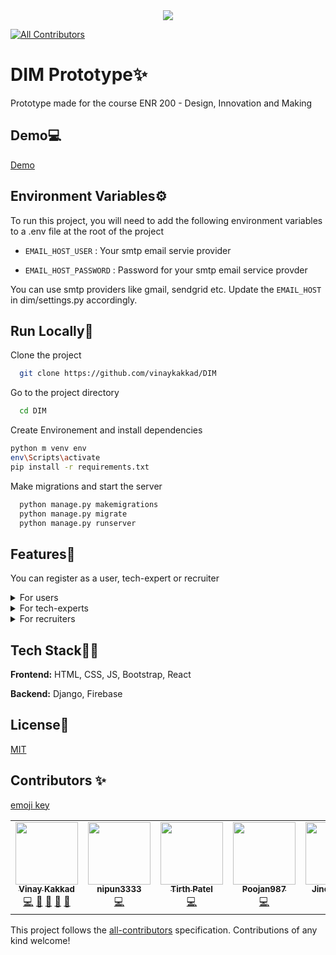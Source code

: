<div align="center">
  
<img src="https://doge-in.herokuapp.com/static/images/logo.png">
  
</div>

<!-- ALL-CONTRIBUTORS-BADGE:START - Do not remove or modify this section -->

[![All Contributors](https://img.shields.io/badge/all_contributors-7-orange.svg?style=flat-square)](#contributors-)

<!-- ALL-CONTRIBUTORS-BADGE:END -->

# DIM Prototype✨

Prototype made for the course ENR 200 - Design, Innovation and Making

## Demo💻

[Demo](https://doge-in.herokuapp.com/)

## Environment Variables⚙

To run this project, you will need to add the following environment variables to a .env file at the root of the project

- `EMAIL_HOST_USER` : Your smtp email servie provider

- `EMAIL_HOST_PASSWORD` : Password for your smtp email service provder

You can use smtp providers like gmail, sendgrid etc. Update the `EMAIL_HOST` in dim/settings.py accordingly.

## Run Locally🚀

Clone the project

```bash
  git clone https://github.com/vinaykakkad/DIM
```

Go to the project directory

```bash
  cd DIM
```

Create Environement and install dependencies

```bash
python m venv env
env\Scripts\activate
pip install -r requirements.txt
```

Make migrations and start the server

```bash
  python manage.py makemigrations
  python manage.py migrate
  python manage.py runserver
```

## Features🧾

You can register as a user, tech-expert or recruiter

<details>
  <summary>For users</summary>
  
  - Get job opportunites based on your profile
  - Post events to search for speakers / experts
  - Find relvant courses using proper filters
  - Forum to get some motivation and clear your doubts
  - Chat with peers, experts and recruites
</details>

<details>
  <summary>For tech-experts</summary>
  
  - Get job opportunites based on your profile
  - Find events to take a session based on your expertise
  - Forum to get some motivation and share your knowledge
  - Chat with peers, user and recruites
</details>

<details>
  <summary>For recruiters</summary>
  
  - Find relevant candidates for job-openings
  - Post events to search for speakers / experts
  - Forum to get some motivation and share your knowledge
  - Chat with users, experts and other recruiters
</details>

## Tech Stack👨‍💻

**Frontend:** HTML, CSS, JS, Bootstrap, React

**Backend:** Django, Firebase

## License🔐

[MIT](https://github.com/vinaykakkad/DIM/blob/main/LICENSE)

## Contributors ✨

[emoji key](https://allcontributors.org/docs/en/emoji-key)

<!-- ALL-CONTRIBUTORS-LIST:START - Do not remove or modify this section -->
<!-- prettier-ignore-start -->
<!-- markdownlint-disable -->
<table>
  <tr>
    <td align="center"><a href="https://github.com/vinaykakkad"><img src="https://avatars.githubusercontent.com/u/56934712?v=4?s=100" width="100px;" alt=""/><br /><sub><b>Vinay Kakkad</b></sub></a><br /><a href="https://github.com/vinaykakkad/DIM/commits?author=vinaykakkad" title="Code">💻</a> <a href="https://github.com/vinaykakkad/DIM/commits?author=vinaykakkad" title="Documentation">📖</a> <a href="#design-vinaykakkad" title="Design">🎨</a> <a href="#maintenance-vinaykakkad" title="Maintenance">🚧</a> <a href="#projectManagement-vinaykakkad" title="Project Management">📆</a></td>
    <td align="center"><a href="https://github.com/nipun3333"><img src="https://avatars.githubusercontent.com/u/70288062?v=4?s=100" width="100px;" alt=""/><br /><sub><b>nipun3333</b></sub></a><br /><a href="https://github.com/vinaykakkad/DIM/commits?author=nipun3333" title="Code">💻</a></td>
    <td align="center"><a href="https://www.linkedin.com/in/tirth-patel-412b70192"><img src="https://avatars.githubusercontent.com/u/64124305?v=4?s=100" width="100px;" alt=""/><br /><sub><b>Tirth Patel</b></sub></a><br /><a href="https://github.com/vinaykakkad/DIM/commits?author=tirthPatel177" title="Code">💻</a></td>
    <td align="center"><a href="https://github.com/Poojan987"><img src="https://avatars.githubusercontent.com/u/59042591?v=4?s=100" width="100px;" alt=""/><br /><sub><b>Poojan987</b></sub></a><br /><a href="https://github.com/vinaykakkad/DIM/commits?author=Poojan987" title="Code">💻</a></td>
    <td align="center"><a href="https://github.com/jinesh0109"><img src="https://avatars.githubusercontent.com/u/70638580?v=4?s=100" width="100px;" alt=""/><br /><sub><b>Jinesh Salot</b></sub></a><br /><a href="https://github.com/vinaykakkad/DIM/commits?author=jinesh0109" title="Code">💻</a></td>
    <td align="center"><a href="https://github.com/RP-72"><img src="https://avatars.githubusercontent.com/u/59957244?v=4?s=100" width="100px;" alt=""/><br /><sub><b>RP-72</b></sub></a><br /><a href="https://github.com/vinaykakkad/DIM/commits?author=RP-72" title="Code">💻</a></td>
    <td align="center"><a href="https://github.com/YashLongani29"><img src="https://avatars.githubusercontent.com/u/78502794?v=4?s=100" width="100px;" alt=""/><br /><sub><b>YashLongani29</b></sub></a><br /><a href="https://github.com/vinaykakkad/DIM/commits?author=YashLongani29" title="Code">💻</a></td>
  </tr>
</table>

<!-- markdownlint-restore -->
<!-- prettier-ignore-end -->

<!-- ALL-CONTRIBUTORS-LIST:END -->

This project follows the [all-contributors](https://github.com/all-contributors/all-contributors) specification. Contributions of any kind welcome!
